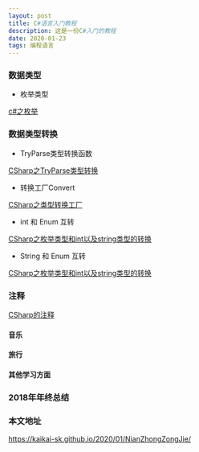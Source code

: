 ```yaml
---
layout: post
title: C#语言入门教程
description: 这是一份C#入门的教程
date: 2020-01-23
tags: 编程语言   
---
```


### 数据类型

* 枚举类型

[c#之枚举](https://kaikai-sk.github.io/blogs/mds/CSharp/CSharp之枚举)

### 数据类型转换

* TryParse类型转换函数

[CSharp之TryParse类型转换](https://kaikai-sk.github.io/blogs/mds/CSharp/CSharp之TryParse类型转换)

* 转换工厂Convert

[CSharp之类型转换工厂](https://kaikai-sk.github.io/blogs/mds/CSharp/CSharp之类型转换工厂)


* int 和 Enum 互转

[CSharp之枚举类型和int以及string类型的转换](https://kaikai-sk.github.io/blogs/mds/CSharp/CSharp之枚举类型和int以及string类型的转换)

* String 和 Enum 互转

[CSharp之枚举类型和int以及string类型的转换](https://kaikai-sk.github.io/blogs/mds/CSharp/CSharp之枚举类型和int以及string类型的转换)


### 注释

[CSharp的注释](https://kaikai-sk.github.io/blogs/mds/CSharp/CSharp的注释)



#### 音乐
#### 旅行
#### 其他学习方面



### 2018年年终总结


### 本文地址

https://kaikai-sk.github.io/2020/01/NianZhongZongJie/
